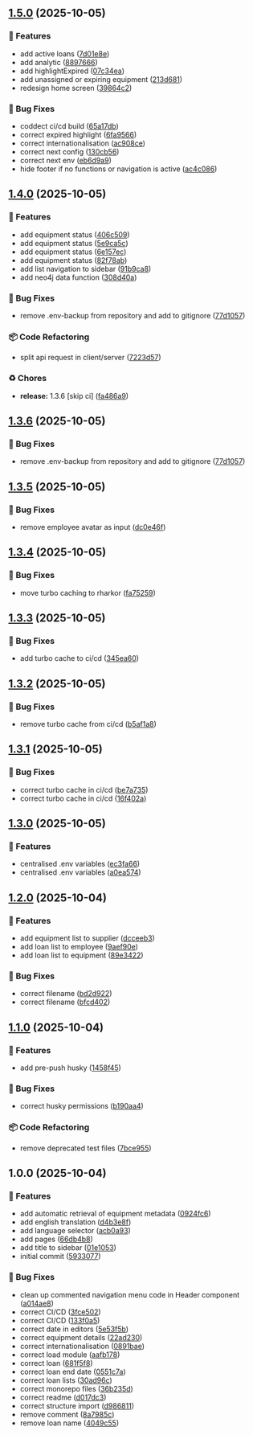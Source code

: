 ## [1.5.0](https://github.com/carlonicora/assettrack/compare/v1.4.0...v1.5.0) (2025-10-05)

### 🚀 Features

* add active loans ([7d01e8e](https://github.com/carlonicora/assettrack/commit/7d01e8ec2ecc9074990976acdf3ca545eda181e4))
* add analytic ([8897666](https://github.com/carlonicora/assettrack/commit/8897666d624b81b093e8cd887e6559b216dfdede))
* add highlightExpired ([07c34ea](https://github.com/carlonicora/assettrack/commit/07c34eafa7b9edeea26240f53bee11101df6ca70))
* add unassigned or expiring equipment ([213d681](https://github.com/carlonicora/assettrack/commit/213d68146887be007a052ebd83a42b8342b7e16c))
* redesign home screen ([39864c2](https://github.com/carlonicora/assettrack/commit/39864c29d9aa3679dc0e4bd0bdb8081022b51b1e))

### 🐛 Bug Fixes

* coddect ci/cd build ([65a17db](https://github.com/carlonicora/assettrack/commit/65a17dbd9f270915dbc5e36a9ddac7bc5482e96d))
* correct expired highlight ([6fa9566](https://github.com/carlonicora/assettrack/commit/6fa956689675dddd81b32105a0307be97e0d003f))
* correct internationalisation ([ac908ce](https://github.com/carlonicora/assettrack/commit/ac908ce04e1ce4f706717c32f1863f60c89d943c))
* correct next config ([130cb56](https://github.com/carlonicora/assettrack/commit/130cb56e6ee42809300ab637984cf7f7ceab7905))
* correct next env ([eb6d9a9](https://github.com/carlonicora/assettrack/commit/eb6d9a9452740584df4ade9910ab77112709fa4f))
* hide footer if no functions or navigation is active ([ac4c086](https://github.com/carlonicora/assettrack/commit/ac4c086ae0769d075b7f3271563d4756077620b6))

## [1.4.0](https://github.com/carlonicora/assettrack/compare/v1.3.5...v1.4.0) (2025-10-05)

### 🚀 Features

* add equipment status ([406c509](https://github.com/carlonicora/assettrack/commit/406c509d5f4880d8bb648039623022ed0a363f8b))
* add equipment status ([5e9ca5c](https://github.com/carlonicora/assettrack/commit/5e9ca5ceb4d6b11ef408eb8de8e545188960e5b2))
* add equipment status ([6e157ec](https://github.com/carlonicora/assettrack/commit/6e157ec14b433f3f00b3317aa54de7e166916737))
* add equipment status ([82f78ab](https://github.com/carlonicora/assettrack/commit/82f78abd8c80692da47271110b46a5bb657136cd))
* add list navigation to sidebar ([91b9ca8](https://github.com/carlonicora/assettrack/commit/91b9ca83db689ec4640c1bf426bef7d345419389))
* add neo4j data function ([308d40a](https://github.com/carlonicora/assettrack/commit/308d40a22e70d5cae60ec718ec9521e79275a6a0))

### 🐛 Bug Fixes

* remove .env-backup from repository and add to gitignore ([77d1057](https://github.com/carlonicora/assettrack/commit/77d105703d0f5385df851267d18719a2cb1618c2))

### 📦 Code Refactoring

* split api request in client/server ([7223d57](https://github.com/carlonicora/assettrack/commit/7223d57db39ada343a712def74aa9216f953777f))

### ♻️ Chores

* **release:** 1.3.6 [skip ci] ([fa486a9](https://github.com/carlonicora/assettrack/commit/fa486a9cc97f9a4e83451a02caee5c7485498b94))

## [1.3.6](https://github.com/carlonicora/assettrack/compare/v1.3.5...v1.3.6) (2025-10-05)

### 🐛 Bug Fixes

* remove .env-backup from repository and add to gitignore ([77d1057](https://github.com/carlonicora/assettrack/commit/77d105703d0f5385df851267d18719a2cb1618c2))

## [1.3.5](https://github.com/carlonicora/assettrack/compare/v1.3.4...v1.3.5) (2025-10-05)

### 🐛 Bug Fixes

* remove employee avatar as input ([dc0e46f](https://github.com/carlonicora/assettrack/commit/dc0e46f3990c645c5fa19f67792524e030cdebc5))

## [1.3.4](https://github.com/carlonicora/assettrack/compare/v1.3.3...v1.3.4) (2025-10-05)

### 🐛 Bug Fixes

* move turbo caching to rharkor ([fa75259](https://github.com/carlonicora/assettrack/commit/fa75259f369ae7272077fd6f22ae532e66411f6c))

## [1.3.3](https://github.com/carlonicora/assettrack/compare/v1.3.2...v1.3.3) (2025-10-05)

### 🐛 Bug Fixes

* add turbo cache to ci/cd ([345ea60](https://github.com/carlonicora/assettrack/commit/345ea60961974e839a57845f09426c4401162e14))

## [1.3.2](https://github.com/carlonicora/assettrack/compare/v1.3.1...v1.3.2) (2025-10-05)

### 🐛 Bug Fixes

* remove turbo cache from ci/cd ([b5af1a8](https://github.com/carlonicora/assettrack/commit/b5af1a8d8ce4bdc81cae64c284d4e601cc44b11b))

## [1.3.1](https://github.com/carlonicora/assettrack/compare/v1.3.0...v1.3.1) (2025-10-05)

### 🐛 Bug Fixes

* correct turbo cache in ci/cd ([be7a735](https://github.com/carlonicora/assettrack/commit/be7a735919326daf9e55159e74305a37a68a4508))
* correct turbo cache in ci/cd ([16f402a](https://github.com/carlonicora/assettrack/commit/16f402adfb15dcd410f2d2c3b8c2c54ce54c3f2a))

## [1.3.0](https://github.com/carlonicora/assettrack/compare/v1.2.0...v1.3.0) (2025-10-05)

### 🚀 Features

* centralised .env variables ([ec3fa66](https://github.com/carlonicora/assettrack/commit/ec3fa664717937dc659b5f6feacd61e8dccb7371))
* centralised .env variables ([a0ea574](https://github.com/carlonicora/assettrack/commit/a0ea57431c7b8083ad49440f7fb8f30f0e9023b2))

## [1.2.0](https://github.com/carlonicora/assettrack/compare/v1.1.0...v1.2.0) (2025-10-04)

### 🚀 Features

* add equipment list to supplier ([dcceeb3](https://github.com/carlonicora/assettrack/commit/dcceeb309a42a8f49a4ed416c93d8cf417478fb9))
* add loan list to employee ([9aef90e](https://github.com/carlonicora/assettrack/commit/9aef90e1b4ccbb1865a6cdb7f85352e49793620a))
* add loan list to equipment ([89e3422](https://github.com/carlonicora/assettrack/commit/89e3422d583c1cc9aa04c2342ea2487d22608e0d))

### 🐛 Bug Fixes

* correct filename ([bd2d922](https://github.com/carlonicora/assettrack/commit/bd2d92276c6c1d49638d364001327904e4e6fc63))
* correct filename ([bfcd402](https://github.com/carlonicora/assettrack/commit/bfcd402def68cb821a89cddd2392ba321877a213))

## [1.1.0](https://github.com/carlonicora/assettrack/compare/v1.0.0...v1.1.0) (2025-10-04)

### 🚀 Features

* add pre-push husky ([1458f45](https://github.com/carlonicora/assettrack/commit/1458f4562849c345dbe8e0f022e39f97bbfb21cd))

### 🐛 Bug Fixes

* correct husky permissions ([b190aa4](https://github.com/carlonicora/assettrack/commit/b190aa4fd93546cb2285c933f4687ecaaed30e61))

### 📦 Code Refactoring

* remove deprecated test files ([7bce955](https://github.com/carlonicora/assettrack/commit/7bce95543a194061fca42e6195b486f52cf2cf11))

## 1.0.0 (2025-10-04)

### 🚀 Features

* add automatic retrieval of equipment metadata ([0924fc6](https://github.com/carlonicora/assettrack/commit/0924fc685225199d6d3fe32e4addfa21354098ad))
* add english translation ([d4b3e8f](https://github.com/carlonicora/assettrack/commit/d4b3e8f6fd742b3d01ce7c7c070695e4adb287ec))
* add language selector ([acb0a93](https://github.com/carlonicora/assettrack/commit/acb0a933ed17bf3ea460738e428f19b67e519c6b))
* add pages ([66db4b8](https://github.com/carlonicora/assettrack/commit/66db4b8dba44b16f0e6f3288a376fdc4adb54fa5))
* add title to sidebar ([01e1053](https://github.com/carlonicora/assettrack/commit/01e1053e41b330c88372aa78fc399243b4621197))
* initial commit ([5933077](https://github.com/carlonicora/assettrack/commit/59330771f811028a990ae8ccb7fc77c57f3e0c8d))

### 🐛 Bug Fixes

* clean up commented navigation menu code in Header component ([a014ae8](https://github.com/carlonicora/assettrack/commit/a014ae888ed5f9c742ac04d09d9d5fad060cc55a))
* correct CI/CD ([3fce502](https://github.com/carlonicora/assettrack/commit/3fce502c45ec14c912f041ef35057cd33b3f879a))
* correct CI/CD ([133f0a5](https://github.com/carlonicora/assettrack/commit/133f0a57986dbaabcfb32269ed44df05b8e20f71))
* correct date in editors ([5e53f5b](https://github.com/carlonicora/assettrack/commit/5e53f5b8d787a90caf56ba77cd6d42164563e1bf))
* correct equipment details ([22ad230](https://github.com/carlonicora/assettrack/commit/22ad230ce0a714a75c5564b73542ec24bb388edc))
* correct internationalisation ([0891bae](https://github.com/carlonicora/assettrack/commit/0891bae4ecadb8f5ee6bfba421f425c31226d0a8))
* correct load module ([aafb178](https://github.com/carlonicora/assettrack/commit/aafb17823cc9acebd399de2e86bd8a52ae329dbc))
* correct loan ([681f5f8](https://github.com/carlonicora/assettrack/commit/681f5f82c0a6f65b34cece3a275d24563f909a1d))
* correct loan end date ([0551c7a](https://github.com/carlonicora/assettrack/commit/0551c7a566767166f3970fe26b0f7e058bc9fcd2))
* correct loan lists ([30ad96c](https://github.com/carlonicora/assettrack/commit/30ad96c2b3a2a5fbf018bebf4cfd1ed54bce9d5b))
* correct monorepo files ([36b235d](https://github.com/carlonicora/assettrack/commit/36b235d314746fca4b05bdf48beaa2e0b6121b2f))
* correct readme ([d017dc3](https://github.com/carlonicora/assettrack/commit/d017dc3e2460b39939e6d0eaaca670dfca3e3f1f))
* correct structure import ([d986811](https://github.com/carlonicora/assettrack/commit/d98681175a013c9b3695690855034be20f7f098f))
* remove comment ([8a7985c](https://github.com/carlonicora/assettrack/commit/8a7985c8c427a6e1a669df4db8b4dcdf5ce4d405))
* remove loan name ([4049c55](https://github.com/carlonicora/assettrack/commit/4049c55aa07a49f2d555118cdca7331b1a19debd))

